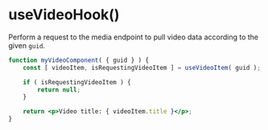 # useVideoHook()

Perform a request to the media endpoint to pull video data according to the given `guid`.

```jsx
function myVideoComponent( { guid } ) {
	const [ videoItem, isRequestingVideoItem ] = useVideoItem( guid );

	if ( isRequestingVideoItem ) {
		return null;
	}

	return <p>Video title: { videoItem.title }</p>;
}
```